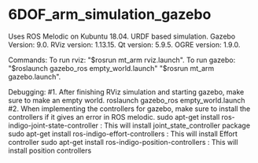 # 6DOF_arm_simulation_gazebo
Uses ROS Melodic on Kubuntu 18.04.
URDF based simulation.
Gazebo Version: 9.0.
RViz version: 1.13.15.
Qt version: 5.9.5.
OGRE version: 1.9.0.

Commands:
To run rviz:
"$rosrun mt_arm rviz.launch". 
To run gazebo:
"$roslaunch gazebo_ros empty_world.launch"
"$rosrun mt_arm gazebo.launch".

Debugging:
#1. After finishing RViz simulation and starting gazebo, make sure to make an empty world.
roslaunch gazebo_ros empty_world.launch
#2. When implementing the controllers for gazebo, make sure to install the controllers if it gives an error in ROS melodic.
sudo apt-get install ros-indigo-joint-state-controller : This will install joint_state_controller package
sudo apt-get install ros-indigo-effort-controllers : This will install Effort controller
sudo apt-get install ros-indigo-position-controllers : This will install position controllers
